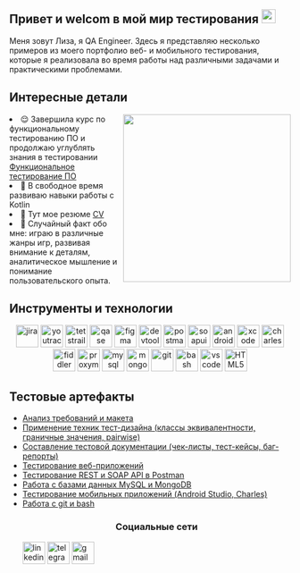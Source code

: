 
<h2> Привет и welcom в мой мир тестирования  <img src="https://raw.githubusercontent.com/Tarikul-Islam-Anik/Animated-Fluent-Emojis/master/Emojis/Smilies/Alien%20Monster.png" height="25" /> </h2>

<p> Меня зовут Лиза, я QA Engineer. Здесь я представляю несколько примеров из моего портфолио веб- и мобильного тестирования, которые я реализовала во время работы над различными задачами и практическими проблемами.
<h2>Интересные детали</h2>
<img align="right" src="https://github.com/Anmol-Baranwal/Cool-GIFs-For-GitHub/assets/74038190/af212da4-8588-4d7c-8400-16e56f2746a0" width="300">
<li> 😌 Завершила курс по функциональному тестированию ПО и продолжаю углублять знания в тестировании  <a href="тут должна быть ссылка на сертификат ">Функциональное тестирование ПО</a> </li> 
<li> 📖 В свободное время развиваю навыки работы с Kotlin </li>
<li>📙 Тут мое резюме <a href="https://drive.google.com/file/d/1id3VN3RFPhv-N3sjNQM9xrx-9Bm5UKI_/view?usp=sharing">CV</a></li> 
<li>🧣 Случайный факт обо мне: играю в различные жанры игр, развивая внимание к деталям, аналитическое мышление и понимание пользовательского опыта.  </li>

<h2>Инструменты и технологии</h2>
<p align="center">
<img src="https://cdn.jsdelivr.net/gh/devicons/devicon/icons/jira/jira-original.svg" title="jira" alt="jira" width="40" height="40"/>
<img src="https://upload.wikimedia.org/wikipedia/commons/thumb/8/8d/YouTrack_Icon.svg/1024px-YouTrack_Icon.svg.png?20200803082248" title="youtrack" alt="youtrack" width="40" height="40"/>
<img src="https://codahosted.io/packs/21236/unversioned/assets/LOGO/ba1091c59bab89cd2fd0f289622731fe16113d7b00905abe64759c313a4b73b76c1b0426076ed76cb74752234c734131df46992d5b8b48fc13e264240e4f7119f736cfeb64df36ded54b5cbf6198b9cadedf18dd0cac5c7dbcd16e6336c29363cd1292ba" title="testrail" alt="tetstrail" width="40" height="40"/>
<img src="https://luna1.co/eb0187.png" title="qase" alt="qase" width="40" height="40"/>
<img src="https://cdn.jsdelivr.net/gh/devicons/devicon/icons/figma/figma-original.svg" title="figma" alt="figma" width="40" height="40"/>
<img src="https://d33wubrfki0l68.cloudfront.net/38b5c953a4667366685d55db55d057c86db1fc54/a0fdc/static/acae6b24d940347661ca901ea07f47c1/chrome-dev-logo-icon.png" title="devtools" alt="devtools" width="40" height="40"/>
<img src="https://www.svgrepo.com/show/354202/postman-icon.svg" title="postman" alt="postman" width="40" height="40"/>
<img src="https://encrypted-tbn0.gstatic.com/images?q=tbn:ANd9GcTDLj-17hLuPse4K5lo4VLNFRn89rjLSB-KKIZMdNjB0Q&s" title="soapui" alt="soapui" width="40" height="40"/>
 <img src="https://cdn.jsdelivr.net/gh/devicons/devicon/icons/androidstudio/androidstudio-original.svg" title="android-studio" alt="android-studio" width="40" height="40"/>
<img src="https://cdn.jsdelivr.net/gh/devicons/devicon/icons/xcode/xcode-original.svg" title="xcode" alt="xcode" width="40" height="40"/>
<img src="https://64.media.tumblr.com/c40e81596f30adf8690ee26aa12e888f/tumblr_inline_ob8z21ogTu1r2onau_400.png" title="charles-proxy" alt="charles-proxy" width="40" height="40"/>
<img src="https://www.megaleechers.com/storage/Fiddler-Everywhere-Icon.png" title="fiddler" alt="fiddler" width="40" height="40"/>
<img src="https://ph-files.imgix.net/f1aba60e-b071-4afd-bde6-7c123853a3ae.png?auto=format" title="proxyman" alt="proxyman" width="40" height="40"/>
<img src="https://cdn.jsdelivr.net/gh/devicons/devicon/icons/mysql/mysql-original.svg" title="mysql" alt="mysql" width="40" height="40"/>
<img src="https://cdn.jsdelivr.net/gh/devicons/devicon/icons/mongodb/mongodb-original.svg" title="mongodb" alt="mongodb" width="40" height="40"/>
<img src="https://cdn.jsdelivr.net/gh/devicons/devicon/icons/git/git-original.svg" title="git" alt="git" width="40" height="40"/>
<img src="https://upload.wikimedia.org/wikipedia/commons/thumb/4/4b/Bash_Logo_Colored.svg/1024px-Bash_Logo_Colored.svg.png?20180723054350" title="bash" alt="bash" width="40" height="40"/>
<img src="https://cdn.jsdelivr.net/gh/devicons/devicon/icons/vscode/vscode-original.svg" title="vscode" alt="vscode" width="40" height="40"/>
<img src="https://cdn-icons-png.flaticon.com/512/919/919827.png" title="HTML5" alt="HTML5" width="40" height="40"/>
</p>
<h2>Тестовые артефакты </h2>
<p> 
<ul>
<li>  <a href="https://github.com/Whitelur/theory">Анализ требований и макета </a>  </li>
<li>  <a href="https://github.com/Whitelur/design">Применение техник тест-дизайна (классы эквивалентности, граничные значения, pairwise) </a>  </li>
<li>  <a href="https://github.com/Whitelur/test_documentation">Составление тестовой документации (чек-листы, тест-кейсы, баг-репорты) </a>  </li>
<li>  <a href="https://github.com/Whitelur/web_testing">Тестирование веб-приложений </a>  </li>
<li>  <a href="https://github.com/Whitelur/Api">Тестирование REST и SOAP API в Postman </a>  </li>
<li>  <a href="https://github.com/Whitelur/database">Работа с базами данных MySQL и MongoDB </a>  </li>
<li>  <a href="https://github.com/Whitelur/mobile">Тестирование мобильных приложений (Android Studio, Charles) </a>  </li>
<li>  <a href="https://github.com/Whitelur/git_bash">Работа с git и bash </a>  </li>

<h3 align="center"> Социальные сети </h3>
<a href= "https://www.linkedin.com/in/elizavetausanova/"><img src="https://img.icons8.com/?size=512&id=13930&format=png" width="40" height="40" alt="linkedin"/></a>
<a href= "https://t.me/whitelur"><img src="https://img.icons8.com/?size=512&id=63306&format=png" width="40" height="40" alt="telegram"/></a>
<a href= "mailto:qa.usanova@gmail.com"><img src="https://img.icons8.com/?size=512&id=P7UIlhbpWzZm&format=png" width="40" height="40" alt="gmail"/></a>
</p>
